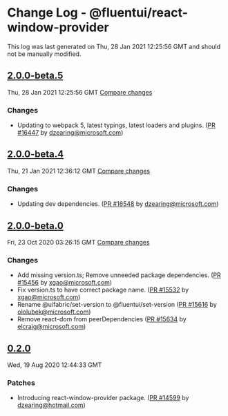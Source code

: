# Change Log - @fluentui/react-window-provider

This log was last generated on Thu, 28 Jan 2021 12:25:56 GMT and should not be manually modified.

<!-- Start content -->

## [2.0.0-beta.5](https://github.com/microsoft/fluentui/tree/@fluentui/react-window-provider_v2.0.0-beta.5)

Thu, 28 Jan 2021 12:25:56 GMT 
[Compare changes](https://github.com/microsoft/fluentui/compare/@fluentui/react-window-provider_v2.0.0-beta.4..@fluentui/react-window-provider_v2.0.0-beta.5)

### Changes

- Updating to webpack 5, latest typings, latest loaders and plugins. ([PR #16447](https://github.com/microsoft/fluentui/pull/16447) by dzearing@microsoft.com)

## [2.0.0-beta.4](https://github.com/microsoft/fluentui/tree/@fluentui/react-window-provider_v2.0.0-beta.4)

Thu, 21 Jan 2021 12:36:12 GMT 
[Compare changes](https://github.com/microsoft/fluentui/compare/@fluentui/react-window-provider_v2.0.0-beta.0..@fluentui/react-window-provider_v2.0.0-beta.4)

### Changes

-  Updating dev dependencies. ([PR #16548](https://github.com/microsoft/fluentui/pull/16548) by dzearing@microsoft.com)

## [2.0.0-beta.0](https://github.com/microsoft/fluentui/tree/@fluentui/react-window-provider_v2.0.0-beta.0)

Fri, 23 Oct 2020 03:26:15 GMT 
[Compare changes](https://github.com/microsoft/fluentui/compare/@fluentui/react-window-provider_v0.3.2..@fluentui/react-window-provider_v2.0.0-beta.0)

### Changes

- Add missing version.ts; Remove unneeded package dependencies. ([PR #15456](https://github.com/microsoft/fluentui/pull/15456) by xgao@microsoft.com)
- Fix version.ts to have correct package name.  ([PR #15532](https://github.com/microsoft/fluentui/pull/15532) by xgao@microsoft.com)
- Rename @uifabric/set-version to @fluentui/set-version ([PR #15616](https://github.com/microsoft/fluentui/pull/15616) by ololubek@microsoft.com)
- Remove react-dom from peerDependencies ([PR #15634](https://github.com/microsoft/fluentui/pull/15634) by elcraig@microsoft.com)

## [0.2.0](https://github.com/microsoft/fluentui/tree/@fluentui/react-window-provider_v0.2.0)

Wed, 19 Aug 2020 12:44:33 GMT

### Patches

- Introducing react-window-provider package. ([PR #14599](https://github.com/microsoft/fluentui/pull/14599) by dzearing@hotmail.com)
